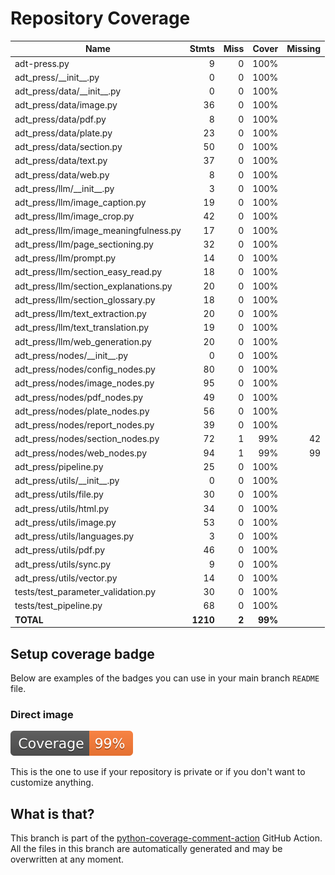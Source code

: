 # Repository Coverage



| Name                                    |    Stmts |     Miss |   Cover |   Missing |
|---------------------------------------- | -------: | -------: | ------: | --------: |
| adt-press.py                            |        9 |        0 |    100% |           |
| adt\_press/\_\_init\_\_.py              |        0 |        0 |    100% |           |
| adt\_press/data/\_\_init\_\_.py         |        0 |        0 |    100% |           |
| adt\_press/data/image.py                |       36 |        0 |    100% |           |
| adt\_press/data/pdf.py                  |        8 |        0 |    100% |           |
| adt\_press/data/plate.py                |       23 |        0 |    100% |           |
| adt\_press/data/section.py              |       50 |        0 |    100% |           |
| adt\_press/data/text.py                 |       37 |        0 |    100% |           |
| adt\_press/data/web.py                  |        8 |        0 |    100% |           |
| adt\_press/llm/\_\_init\_\_.py          |        3 |        0 |    100% |           |
| adt\_press/llm/image\_caption.py        |       19 |        0 |    100% |           |
| adt\_press/llm/image\_crop.py           |       42 |        0 |    100% |           |
| adt\_press/llm/image\_meaningfulness.py |       17 |        0 |    100% |           |
| adt\_press/llm/page\_sectioning.py      |       32 |        0 |    100% |           |
| adt\_press/llm/prompt.py                |       14 |        0 |    100% |           |
| adt\_press/llm/section\_easy\_read.py   |       18 |        0 |    100% |           |
| adt\_press/llm/section\_explanations.py |       20 |        0 |    100% |           |
| adt\_press/llm/section\_glossary.py     |       18 |        0 |    100% |           |
| adt\_press/llm/text\_extraction.py      |       20 |        0 |    100% |           |
| adt\_press/llm/text\_translation.py     |       19 |        0 |    100% |           |
| adt\_press/llm/web\_generation.py       |       20 |        0 |    100% |           |
| adt\_press/nodes/\_\_init\_\_.py        |        0 |        0 |    100% |           |
| adt\_press/nodes/config\_nodes.py       |       80 |        0 |    100% |           |
| adt\_press/nodes/image\_nodes.py        |       95 |        0 |    100% |           |
| adt\_press/nodes/pdf\_nodes.py          |       49 |        0 |    100% |           |
| adt\_press/nodes/plate\_nodes.py        |       56 |        0 |    100% |           |
| adt\_press/nodes/report\_nodes.py       |       39 |        0 |    100% |           |
| adt\_press/nodes/section\_nodes.py      |       72 |        1 |     99% |        42 |
| adt\_press/nodes/web\_nodes.py          |       94 |        1 |     99% |        99 |
| adt\_press/pipeline.py                  |       25 |        0 |    100% |           |
| adt\_press/utils/\_\_init\_\_.py        |        0 |        0 |    100% |           |
| adt\_press/utils/file.py                |       30 |        0 |    100% |           |
| adt\_press/utils/html.py                |       34 |        0 |    100% |           |
| adt\_press/utils/image.py               |       53 |        0 |    100% |           |
| adt\_press/utils/languages.py           |        3 |        0 |    100% |           |
| adt\_press/utils/pdf.py                 |       46 |        0 |    100% |           |
| adt\_press/utils/sync.py                |        9 |        0 |    100% |           |
| adt\_press/utils/vector.py              |       14 |        0 |    100% |           |
| tests/test\_parameter\_validation.py    |       30 |        0 |    100% |           |
| tests/test\_pipeline.py                 |       68 |        0 |    100% |           |
|                               **TOTAL** | **1210** |    **2** | **99%** |           |


## Setup coverage badge

Below are examples of the badges you can use in your main branch `README` file.

### Direct image

[![Coverage badge](https://github.com/unicef/adt-press/raw/python-coverage-comment-action-data/badge.svg)](https://github.com/unicef/adt-press/tree/python-coverage-comment-action-data)

This is the one to use if your repository is private or if you don't want to customize anything.



## What is that?

This branch is part of the
[python-coverage-comment-action](https://github.com/marketplace/actions/python-coverage-comment)
GitHub Action. All the files in this branch are automatically generated and may be
overwritten at any moment.